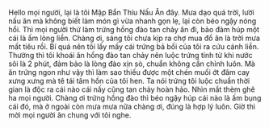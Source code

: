 Hello mọi người, lại là tôi Mập Bẩn Thỉu Nấu Ăn đây. Mưa dạo quá trời, lười nấu ăn mà không biết làm món gì vừa nhanh gọn lẹ, lại còn béo ngậy nóng hổi. Thì mọi người thử làm trứng hồng đào tan chảy ăn đi, bảo đảm húp một cái là ấm lòng liền. Chàng ơi, sáng tôi chưa kịp ra chợ mua đồ ăn là trời mưa mất tiêu rồi. Bí quá nên tôi lấy mấy cái trứng bả bối của tôi ra cứu cánh liền. Thường thì tôi khoái ăn hồng đào tan chảy nên luộc trứng tính từ khi nước sôi là 2 phút, đảm bảo là lòng đào xịn sò, chuẩn không cần chỉnh luôn. Mà ăn trứng ngon như vậy thì làm sao thiếu được một chén muối ớt đâm cay xưng xưng mà tê tái tâm hồn của tôi hen. Ta nói trứng tôi luộc chuẩn thời gian là độc ra cái nào cái nấy cũng tan chảy hoàn hảo. Nhìn mắt thèm ghê ha mọi người. Chàng ơi trứng hồng đào thì béo ngậy húp cái nào là ấm bụng cái đó, mà ở ngoài còn mưa mưa nữa chàng ơi, đúng là hợp lý luôn. Giờ thì mời mọi người ăn chung với tôi nghe.